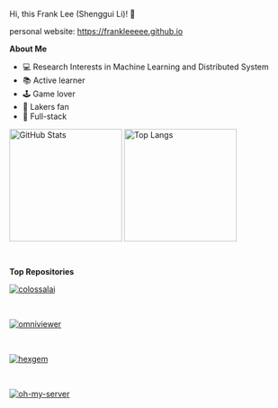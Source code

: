 
Hi, this Frank Lee (Shenggui Li)! 👋

personal website: https://frankleeeee.github.io

**About Me**

- 💻 Research Interests in Machine Learning and Distributed System
- 📚 Active learner 
- 🕹 Game lover
- 🏀 Lakers fan
- 🔨 Full-stack


<img align="center" alt="GitHub Stats" src="https://github-readme-stats-ev6mvm1a6-frankleeeee.vercel.app//api?theme=tokyonight&username=FrankLeeeee&show_icons=true&include_all_commits=true&hide_border=true" height="200"/> <img align="center" alt="Top Langs" src="https://github-readme-stats-ev6mvm1a6-frankleeeee.vercel.app//api/top-langs/?username=frankleeeee&layout=compact&exclude_repo=CZ3003-SSAD&hide_border=true&theme=tokyonight&langs_count=10" height="200"/>

&nbsp;<br/>  

**Top Repositories**

<a href="https://github-readme-stats-ev6mvm1a6-frankleeeee.vercel.app//api/pin/?username=hpcaitech&repo=colossalai">
<img align="center" src="https://github-readme-stats-ev6mvm1a6-frankleeeee.vercel.app//api/pin/?username=hpcaitech&repo=colossalai" alt="colossalai">
</a>

&nbsp;

<a href="https://github-readme-stats-ev6mvm1a6-frankleeeee.vercel.app//api/pin/?username=frankleeeee&repo=omniviewer">
<img align="center" src="https://github-readme-stats-ev6mvm1a6-frankleeeee.vercel.app//api/pin/?username=frankleeeee&repo=omniviewer" alt="omniviewer">
</a>

&nbsp;

<a href="https://github-readme-stats-ev6mvm1a6-frankleeeee.vercel.app//api/pin/?username=frankleeeee&repo=hexgem">
<img align="center" src="https://github-readme-stats-ev6mvm1a6-frankleeeee.vercel.app//api/pin/?username=frankleeeee&repo=hexgem" alt="hexgem">
</a>

&nbsp;

<a href="https://github-readme-stats-ev6mvm1a6-frankleeeee.vercel.app//api/pin/?username=nus-hpc-ai-lab&repo=oh-my-server">
<img align="center" src="https://github-readme-stats-ev6mvm1a6-frankleeeee.vercel.app//api/pin/?username=nus-hpc-ai-lab&repo=oh-my-server" alt="oh-my-server">
</a>